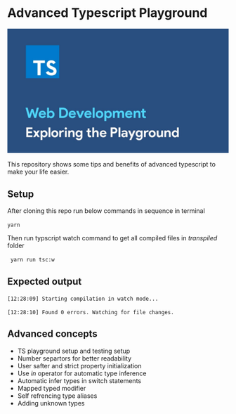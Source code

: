 # Advanced Typescript Playground

![Alt text](/maxresdefault.jpg "Optional Title")

This repository shows some tips and benefits of advanced typescript to make your life easier.

## Setup

After cloning this repo run below commands in sequence in terminal

```yarn```

Then run typscript watch command to get all compiled files in *transpiled* folder

``` yarn run tsc:w```


## Expected output

```[12:28:09] Starting compilation in watch mode...```

```[12:28:10] Found 0 errors. Watching for file changes. ```

## Advanced concepts

* TS playground setup and testing setup
* Number separtors for better readability
* User safter and strict property initialization
* Use *in* operator for automatic type inference
* Automatic infer types in switch statements
* Mapped typed modifier
* Self refrencing type aliases
* Adding unknown types



